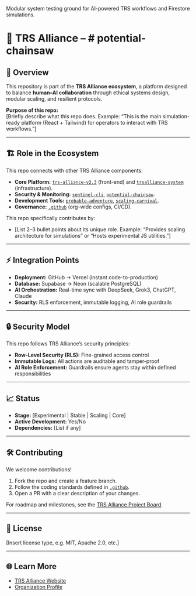 Modular system testing ground for AI-powered TRS workflows and Firestore simulations.
# 🚀 TRS Alliance – # potential-chainsaw

## 📌 Overview
This repository is part of the **TRS Alliance ecosystem**, a platform designed to balance **human–AI collaboration** through ethical systems design, modular scaling, and resilient protocols.  

**Purpose of this repo:**  
[Briefly describe what this repo does. Example: “This is the main simulation-ready platform (React + Tailwind) for operators to interact with TRS workflows.”]

---

## 🏗️ Role in the Ecosystem
This repo connects with other TRS Alliance components:

- **Core Platform:** [`trs-alliance-v2.3`](https://github.com/TRSAlliance/trs-alliance-v2.3) (front-end) and [`trsalliance-system`](https://github.com/TRSAlliance/trsalliance-system) (infrastructure).
- **Security & Monitoring:** [`sentinel-cli`](https://github.com/TRSAlliance/sentinel-cli), [`potential-chainsaw`](https://github.com/TRSAlliance/potential-chainsaw).
- **Development Tools:** [`probable-adventure`](https://github.com/TRSAlliance/probable-adventure), [`scaling-carnival`](https://github.com/TRSAlliance/scaling-carnival).
- **Governance:** [`.github`](https://github.com/TRSAlliance/.github) (org-wide configs, CI/CD).

This repo specifically contributes by:  
- [List 2–3 bullet points about its unique role. Example: “Provides scaling architecture for simulations” or “Hosts experimental JS utilities.”]

---

## ⚡ Integration Points
- **Deployment:** GitHub → Vercel (instant code-to-production)  
- **Database:** Supabase → Neon (scalable PostgreSQL)  
- **AI Orchestration:** Real-time sync with DeepSeek, Grok3, ChatGPT, Claude  
- **Security:** RLS enforcement, immutable logging, AI role guardrails  

---

## 🔒 Security Model
This repo follows TRS Alliance’s security principles:  
- **Row-Level Security (RLS):** Fine-grained access control  
- **Immutable Logs:** All actions are auditable and tamper-proof  
- **AI Role Enforcement:** Guardrails ensure agents stay within defined responsibilities  

---

## 📈 Status
- **Stage:** [Experimental | Stable | Scaling | Core]  
- **Active Development:** Yes/No  
- **Dependencies:** [List if any]  

---

## 🛠️ Contributing
We welcome contributions!  
1. Fork the repo and create a feature branch.  
2. Follow the coding standards defined in [`.github`](https://github.com/TRSAlliance/.github).  
3. Open a PR with a clear description of your changes.  

For roadmap and milestones, see the [TRS Alliance Project Board](https://github.com/orgs/TRSAlliance/projects).  

---

## 📜 License
[Insert license type, e.g. MIT, Apache 2.0, etc.]  

---

## 🌐 Learn More
- [TRS Alliance Website](https://trsalliance.org)  
- [Organization Profile](https://github.com/TRSAlliance)
